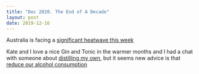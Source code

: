 ```yaml
---
title: "Dec 2020. The End of A Decade"
layout: post
date: 2019-12-16
---
```

Australia is facing a [significant heatwave this week](https://www.youtube.com/watch?v=DKXLgAgXLuE&feature=youtu.be)

Kate and I love a nice Gin and Tonic in the warmer months and I had a chat with
someone about [distilling my own](https://en.wikipedia.org/wiki/Column_still),
but it seems new advice is that [reduce our alcohol
consumption](/national/10-drinks-a-week-for-adults-none-for-children-health-council-to-advise-20191216-p53k9w.html)
